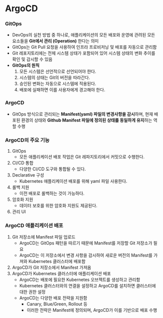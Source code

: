 # ArgoCD
### GitOps
* DevOps의 실천 방법 중 하나로, 애플리케이션의 모든 배포와 운영에 관려된 모든 요소들을 **Git에서 관리 (Operation)** 한다는 의미
* GitOps는 Git Pull 요청을 사용하여 인프라 프로비저닝 및 배포를 자동으로 관리함
* Git 레포지토리에는 전체 시스템 상태가 포함되어 있어 시스템 상태의 변화 추이를 확인 및 감시할 수 있음
* **GitOps의 원칙**
  1. 모든 시스템은 선언적으로 선언되어야 한다.
  2. 시스템의 상태는 Git의 버전을 따라간다.
  3. 승인된 변화는 자동으로 시스템에 적용된다.
  4. 배포에 실패하면 이를 사용자에게 경고해야 한다.
### ArgoCD
* GitOps 방식으로 관리되는 **Manifest(yaml) 파일의 변경사항을 감시**하며, 현재 배포된 환경의 상태와 **Github Manifest 파일에 정의된 상태를 동일하게 유지**하는 역할 수행
### ArgoCD의 주요 기능
1. GitOps
	* 모든 애플리케이션 배포 작업은 Git 레파지토리에서 커밋으로 수행한다.
2. CI/CD 통합
	* 다양한 CI/CD 도구와 통합될 수 있다.
3. Declarative 구성
	* Kubernetes 애플리케이션 배포를 위해 yaml 파일 사용한다.
4. 롤백 지원
	* 이전 배포로 롤백하는 것이 가능하다.
5. 암호화 지원
	* 데이터 보호를 위한 암호화 지원도 제공된다.
6. 관리 UI
### ArgoCD 애플리케이션 배포
1. Git 저장소에 Manifest 파일 업로드
	* ArgoCD는 GitOps 패턴을 따르기 때문에 Manifest를 저장할 Git 저장소가 필요
    * ArgoCD는 이 저장소에서 변경 사항을 감시하여 새로운 버전의 Manifest를 가져와 Kubernetes 클러스터에 배포함
2. ArgoCD가 Git 저장소에서 Manifest 가져옴
3. ArgoCD가 Kubernetes 클러스터에 애플리케이션 배포
	* ArgoCD는 배포에 필요한 Kubernetes 오브젝트를 생성하고 관리함
    * Kubernetes 클러스터와의 연결을 설정하고 ArgoCD를 설치하면 클러스터에 대한 권한 설정
    * ArgoCD는 다양한 배포 전략을 지원함
      * Canary, Blue/Green, Rollout 등
      * 이러한 전략은 Manifest에 정의되며, ArgoCD가 이를 기반으로 배포 수행

